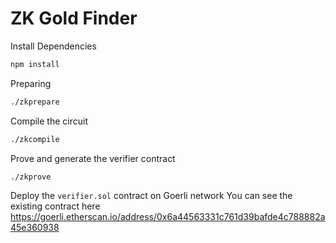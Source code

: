 # ZK Gold Finder

Install Dependencies

```bash
npm install
```

Preparing

```bash
./zkprepare
```

Compile the circuit

```bash
./zkcompile
```

Prove and generate the verifier contract

```bash
./zkprove
```

Deploy the `verifier.sol` contract on Goerli network
You can see the existing contract here
https://goerli.etherscan.io/address/0x6a44563331c761d39bafde4c788882a45e360938
